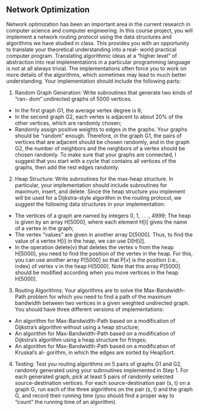 ## Network Optimization
Network optimization has been an important area in the current research in computer science and computer engineering. In this course project, you will implement a network routing protocol using the data structures and algorithms we have studied in class. This provides you with an opportunity to translate your theoretical understanding into a real- world practical computer program. Translating algorithmic ideas at a “higher level” of abstraction into real implementations in a particular programming language is not at all always trivial. The implementations often force you to work on more details of the algorithms, which sometimes may lead to much better understanding.
Your implementation should include the following parts:
1. Random Graph Generation: Write subroutines that generate two kinds of “ran- dom” undirected graphs of 5000 vertices.
- In the first graph G1, the average vertex degree is 6;
- In the second graph G2, each vertex is adjacent to about 20% of the other vertices,
which are randomly chosen;
- Randomly assign positive weights to edges in the graphs.
Your graphs should be ”random” enough. Therefore, in the graph G1, the pairs of vertices that are adjacent should be chosen randomly, and in the graph G2, the number of neighbors and the neighbors of a vertex should be chosen randomly. To make sure that your graphs are connected, I suggest that you start with a cycle that contains all vertices of the graphs, then add the rest edges randomly.
2. Heap Structure: Write subroutines for the max-heap structure. In particular, your implementation should include subroutines for maximum, insert, and delete.
Since the heap structure you implement will be used for a Dijkstra-style algorithm in the routing protocol, we suggest the following data structures in your implementation:
- The vertices of a graph are named by integers 0, 1, . . ., 4999;
The heap is given by an array H[5000], where each element H[i] gives the name of a vertex in the graph;
- The vertex “values” are given in another array D[5000]. Thus, to find the value of a vertex H[i] in the heap, we can use D[H[i]].
- In the operation delete(v) that deletes the vertex v from the heap H[5000], you need to find the position of the vertex in the heap. For this, you can use another array P[5000] so that P[v] is the position (i.e., index) of vertex v in the heap H[5000]. Note that this array P[5000] should be modified according when you move vertices in the heap H[5000].
3. Routing Algorithms: Your algorithms are to solve the Max-Bandwidth-Path problem for which you need to find a path of the maximum bandwidth between two vertices in a given weighted undirected graph. You should have three different versions of implementations:
- An algorithm for Max-Bandwidth-Path based on a modification of Dijkstra’s algorithm without using a heap structure;
- An algorithm for Max-Bandwidth-Path based on a modification of Dijkstra’s algorithm using a heap structure for fringes;
- An algorithm for Max-Bandwidth-Path based on a modification of Kruskal’s al- gorithm, in which the edges are sorted by HeapSort.
4. Testing: Test you routing algorithms on 5 pairs of graphs G1 and G2, randomly generated using your subroutines implemented in Step 1. For each generated graph, pick at least 5 pairs of randomly selected source-destination vertices. For each source-destination pair (s, t) on a graph G, run each of the three algorithms on the pair (s, t) and the graph G, and record their running time (you should find a proper way to “count” the running time of an algorithm).

